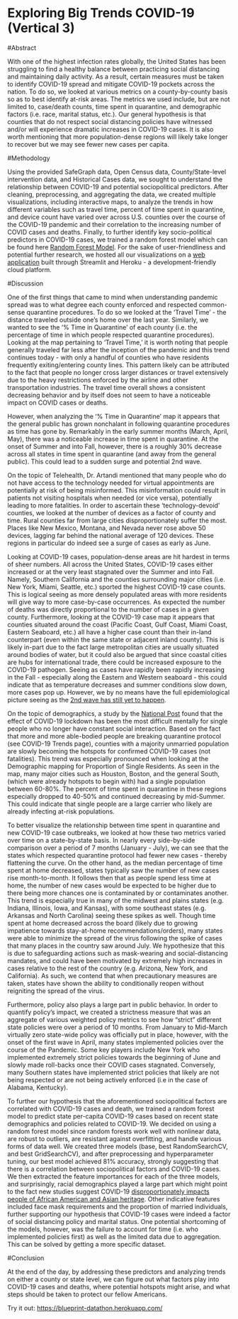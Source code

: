 # Exploring Big Trends COVID-19 (Vertical 3)

#Abstract

With one of the highest infection rates globally, the United States has been struggling to find a healthy balance between practicing social distancing and maintaining daily activity. As a result, certain measures must be taken to identify COVID-19 spread and mitigate COVID-19 pockets across the nation. To do so, we looked at various metrics on a county-by-county basis so as to best identify at-risk areas. The metrics we used include, but are not limited to, case/death counts, time spent in quarantine, and demographic factors (i.e. race, marital status, etc.). Our general hypothesis is that counties that do not respect social distancing policies have witnessed and/or will experience dramatic increases in COVID-19 cases. It is also worth mentioning that more population-dense regions will likely take longer to recover but we may see fewer new cases per capita.

#Methodology

Using the provided SafeGraph data, Open Census data, County/State-level intervention data, and Historical Cases data, we sought to understand the relationship between COVID-19 and potential sociopolitical predictors. After cleaning, preprocessing, and aggregating the data, we created multiple visualizations, including interactive maps, to analyze the trends in how different variables such as travel time, percent of time spent in quarantine, and device count have varied over across U.S. counties over the course of the COVID-19 pandemic and their correlation to the increasing number of COVID cases and deaths. Finally, to further identify key socio-political predictors in COVID-19 cases, we trained a random forest model which can be found here [Random Forest Model](https://github.com/Andrewl7127/BlueprintDatathon/blob/main/Modeling.ipynb). For the sake of user-friendliness and potential further research, we hosted all our visualizations on a [web application](https://blueprint-datathon.herokuapp.com/) built through Streamlit and Heroku - a development-friendly cloud platform. 

#Discussion

One of the first things that came to mind when understanding pandemic spread was to what degree each county enforced and respected common-sense quarantine procedures. To do so we looked at the ‘Travel Time’ - the distance traveled outside one’s home over the last year. Similarly, we wanted to see the ‘% Time in Quarantine’ of each county (i.e. the percentage of time in which people respected quarantine procedures). Looking at the map pertaining to ‘Travel Time,’ it is worth noting that people generally traveled far less after the inception of the pandemic and this trend continues today - with only a handful of counties who have residents frequently exiting/entering county lines. This pattern likely can be attributed to the fact that people no longer cross larger distances or travel extensively due to the heavy restrictions enforced by the airline and other transportation industries. The travel time overall shows a consistent decreasing behavior and by itself does not seem to have a noticeable impact on COVID cases or deaths.

However, when analyzing the ‘% Time in Quarantine’ map it appears that the general public has grown nonchalant in following quarantine procedures as time has gone by. Remarkably in the early summer months (March, April, May), there was a noticeable increase in time spent in quarantine. At the onset of Summer and into Fall, however, there is a roughly 30% decrease across all states in time spent in quarantine (and away from the general public). This could lead to a sudden surge and potential 2nd wave.

On the topic of Telehealth, Dr. Artandi mentioned that many people who do not have access to the technology needed for virtual appointments are potentially at risk of being misinformed. This misinformation could result in patients not visiting hospitals when needed (or vice versa), potentially leading to more fatalities. In order to ascertain these ‘technology-devoid’ counties, we looked at the number of devices as a factor of county and time. Rural counties far from large cities disproportionately suffer the most. Places like New Mexico, Montana, and Nevada never rose above 50 devices, lagging far behind the national average of 120 devices. These regions in particular do indeed see a surge of cases as early as June.

Looking at COVID-19 cases, population-dense areas are hit hardest in terms of sheer numbers. All across the United States, COVID-19 cases either increased or at the very least stagnated over the Summer and into Fall. Namely, Southern California and the counties surrounding major cities (i.e. New York, Miami, Seattle, etc.) sported the highest COVID-19 case counts. This is logical seeing as more densely populated areas with more residents will give way to more case-by-case occurrences. As expected the number of deaths was directly proportional to the number of cases in a given county. Furthermore, looking at the COVID-19 case map it appears that counties situated around the coast (Pacific Coast, Gulf Coast, Miami Coast, Eastern Seaboard, etc.) all have a higher case count than their in-land counterpart (even within the same state or adjacent inland county). This is likely in-part due to the fact large metropolitan cities are usually situated around bodies of water, but it could also be argued that since coastal cities are hubs for international trade, there could be increased exposure to the COVID-19 pathogen. Seeing as cases have rapidly been rapidly increasing in the Fall - especially along the Eastern and Western seaboard - this could indicate that as temperature decreases and summer conditions slow down, more cases pop up. However, we by no means have the full epidemiological picture seeing as the [2nd wave has still yet to happen](https://www.hopkinsmedicine.org/health/conditions-and-diseases/coronavirus/first-and-second-waves-of-coronavirus).

On the topic of demographics, a study by the [National Post](https://nationalpost.com/news/canada/effects-of-covid-19-lockdown-most-difficult-on-single-people-modelling-by-economists-suggests) found that the effect of COVID-19 lockdown has been the most difficult mentally for single people who no longer have constant social interaction. Based on the fact that more and more able-bodied people are breaking quarantine protocol (see COVID-19 Trends page), counties with a majority unmarried population are slowly becoming the hotspots for confirmed COVID-19 cases (not fatalities). This trend was especially pronounced when looking at the Demographic mapping for Proportion of Single Residents. As seen in the map, many major cities such as Houston, Boston, and the general South, (which were already hotspots to begin with) had a single population between 60-80%. The percent of time spent in quarantine in these regions especially dropped to 40-50% and continued decreasing by mid-Summer. This could indicate that single people are a large carrier who likely are already infecting at-risk populations.

To better visualize the relationship between time spent in quarantine and new COVID-19 case outbreaks, we looked at how these two metrics varied over time on a state-by-state basis. In nearly every side-by-side comparison over a period of 7 months (January - July), we can see that the states which respected quarantine protocol had fewer new cases - thereby flattening the curve. On the other hand, as the median percentage of time spent at home decreased, states typically saw the number of new cases rise month-to-month. It follows then that as people spend less time at home, the number of new cases would be expected to be higher due to there being more chances one is contaminated by or contaminates another. This trend is especially true in many of the midwest and plains states (e.g. Indiana, Illinois, Iowa, and Kansas), with some southeast states (e.g. Arkansas and North Carolina) seeing these spikes as well. Though time spent at home decreased across the board (likely due to growing impatience towards stay-at-home recommendations/orders), many states were able to minimize the spread of the virus following the spike of cases that many places in the country saw around July. We hypothesize that this is due to safeguarding actions such as mask-wearing and social-distancing mandates, and could have been motivated by extremely high increases in cases relative to the rest of the country (e.g. Arizona, New York, and California). As such, we contend that when precautionary measures are taken, states have shown the ability to conditionally reopen without reigniting the spread of the virus.

Furthermore, policy also plays a large part in public behavior. In order to quantify policy’s impact, we created a strictness measure that was an aggregate of various weighted policy metrics to see how “strict” different state policies were over a period of 10 months. From January to Mid-March virtually zero state-wide policy was officially put in place, however, with the onset of the first wave in April, many states implemented policies over the course of the Pandemic. Some key players include New York who implemented extremely strict policies towards the beginning of June and slowly made roll-backs once their COVID cases stagnated. Conversely, many Southern states have implemented strict policies that likely are not being respected or are not being actively enforced (i.e in the case of Alabama, Kentucky).

To further our hypothesis that the aforementioned sociopolitical factors are correlated with COVID-19 cases and death, we trained a random forest model to predict state per-capita COVID-19 cases based on recent state demographics and policies related to COVID-19. We decided on using a random forest model since random forests work well with nonlinear data, are robust to outliers, are resistant against overfitting, and handle various forms of data well. We created three models (base, best RandomSearchCV, and best GridSearchCV), and after preprocessing and hyperparameter tuning, our best model achieved 81% accuracy, strongly suggesting that there is a correlation between sociopolitical factors and COVID-19 cases. We then extracted the feature importances for each of the three models, and surprisingly, racial demographics played a large part which might point to the fact new studies suggest COVID-19 [disproportionately impacts people of African American and Asian heritage](https://www.hopkinsmedicine.org/health/conditions-and-diseases/coronavirus/covid19-racial-disparities). Other indicative features included face mask requirements and the proportion of married individuals, further supporting our hypothesis that COVID-19 cases were indeed a factor of social distancing policy and marital status. One potential shortcoming of the models, however, was the failure to account for time (i.e. who implemented policies first) as well as the limited data due to aggregation. This can be solved by getting a more specific dataset.

#Conclusion

At the end of the day, by addressing these predictors and analyzing trends on either a county or state level, we can figure out what factors play into COVID-19 cases and deaths, where potential hotspots might arise, and what steps should be taken to protect our fellow Americans.


Try it out: https://blueprint-datathon.herokuapp.com/

